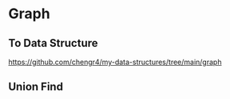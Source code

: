 # Graph

## To Data Structure

https://github.com/chengr4/my-data-structures/tree/main/graph

## Union Find

